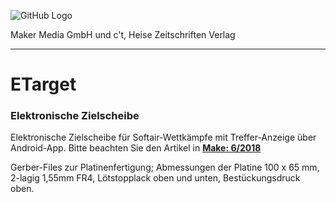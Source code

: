 ![GitHub Logo](http://www.heise.de/make/icons/make_logo.png)

Maker Media GmbH und c't, Heise Zeitschriften Verlag

***

# ETarget

### Elektronische Zielscheibe

Elektronische Zielscheibe für Softair-Wettkämpfe mit Treffer-Anzeige über Android-App. Bitte beachten Sie den Artikel in **[Make: 6/2018](https://shop.heise.de/katalog/make-6-2018)**

Gerber-Files zur Platinenfertigung; Abmessungen der Platine 100 x 65 mm, 2-lagig 1,55mm FR4, Lötstopplack oben und unten, Bestückungsdruck oben.
